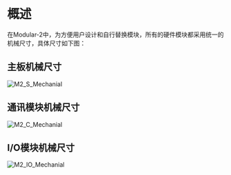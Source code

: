# 概述
在Modular-2中，为方便用户设计和自行替换模块，所有的硬件模块都采用统一的机械尺寸，具体尺寸如下图：

## 主板机械尺寸

![M2_S_Mechanial](https://github.com/modular2/modular-2/blob/master/hardware/images/M2_S_Mechanial.jpg)
## 通讯模块机械尺寸

![M2_C_Mechanial](https://github.com/modular2/modular-2/blob/master/hardware/images/M2_C_Mechanial.jpg)
## I/O模块机械尺寸

![M2_IO_Mechanial](https://github.com/modular2/modular-2/blob/master/hardware/images/M2_IO_Mechanial.jpg)



